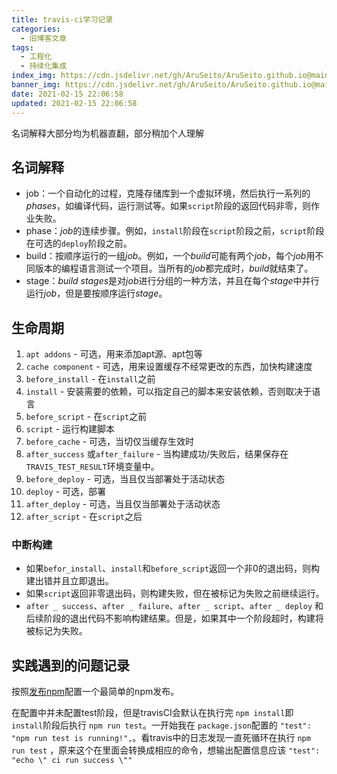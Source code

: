 ```yaml
---
title: travis-ci学习记录
categories:
  - 旧博客文章
tags:
  - 工程化
  - 持续化集成
index_img: https://cdn.jsdelivr.net/gh/AruSeito/AruSeito.github.io@main/source/img/banner/bg7.jpg
banner_img: https://cdn.jsdelivr.net/gh/AruSeito/AruSeito.github.io@main/source/img/banner/bg7.jpg
date: 2021-02-15 22:06:58
updated: 2021-02-15 22:06:58
---
```

名词解释大部分均为机器直翻，部分稍加个人理解

## 名词解释

- job：一个自动化的过程，克隆存储库到一个虚拟环境，然后执行一系列的*phases*，如编译代码，运行测试等。如果`script`阶段的返回代码非零，则作业失败。
- phase：*job*的连续步骤。例如，`install`阶段在`script`阶段之前，`script`阶段在可选的`deploy`阶段之前。
- build：按顺序运行的一组*job*。例如，一个*build*可能有两个*job*，每个*job*用不同版本的编程语言测试一个项目。当所有的*job*都完成时，*build*就结束了。
- stage：*build stages*是对*job*进行分组的一种方法，并且在每个*stage*中并行运行*job*，但是要按顺序运行*stage*。

## 生命周期

1. `apt addons` - 可选，用来添加apt源、apt包等
2. `cache component` - 可选，用来设置缓存不经常更改的东西，加快构建速度
3. `before_install` - 在`install`之前
4. `install` - 安装需要的依赖，可以指定自己的脚本来安装依赖，否则取决于语言
5. `before_script` - 在`script`之前
6. `script` - 运行构建脚本
7. `before_cache` - 可选，当切仅当缓存生效时
8. `after_success` 或`after_failure` - 当构建成功/失败后，结果保存在``TRAVIS_TEST_RESULT``环境变量中。
9. `before_deploy` - 可选，当且仅当部署处于活动状态
10. `deploy` - 可选，部署
11. `after_deploy` - 可选，当且仅当部署处于活动状态
12. `after_script` - 在`script`之后

### 中断构建

- 如果`befor_install`、`install`和`before_script`返回一个非0的退出码，则构建出错并且立即退出。
- 如果`script`返回非零退出码，则构建失败，但在被标记为失败之前继续运行。
- `after _ success`、`after _ failure`、`after _ script`、`after _ deploy` 和后续阶段的退出代码不影响构建结果。但是，如果其中一个阶段超时，构建将被标记为失败。

## 实践遇到的问题记录

按照[发布npm](https://docs.travis-ci.com/user/deployment/npm/)配置一个最简单的npm发布。

在配置中并未配置test阶段，但是travisCI会默认在执行完 `npm install`即 `install`阶段后执行 `npm run test`。一开始我在 `package.json`配置的 `"test": "npm run test is running!",`。看travis中的日志发现一直死循环在执行 `npm run test` ，原来这个在里面会转换成相应的命令，想输出配置信息应该 `"test": "echo \" ci run success \""`
